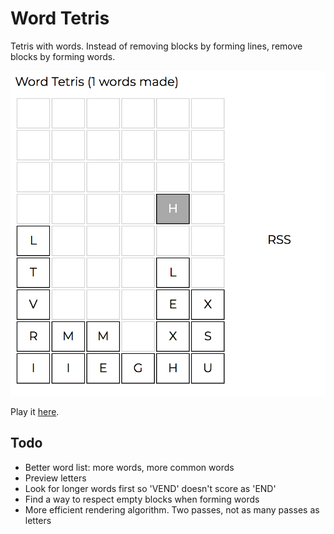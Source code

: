 # Word Tetris 

Tetris with words. Instead of removing blocks by forming lines, remove blocks by forming words.

![screenshot](screenshots/tetris.png)

Play it [here](https://sgoedecke.github.io/word-tetris/index.html).

## Todo

* Better word list: more words, more common words
* Preview letters
* Look for longer words first so 'VEND' doesn't score as 'END'
* Find a way to respect empty blocks when forming words
* More efficient rendering algorithm. Two passes, not as many passes as letters
